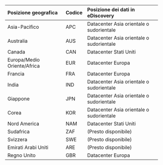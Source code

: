 
|**Posizione geografica**             |**Codice**|**Posizione dei dati in eDiscovery**      |
|:----------------------------|:-------|:---------------------------------|
|Asia-Pacifico                 |APC     |Datacenter Asia orientale o sudorientale|
|Australia                    |AUS     |Datacenter Asia orientale o sudorientale|
|Canada                       |CAN     |Datacenter Stati Uniti                    |
|Europa/Medio Oriente/Africa|EUR     |Datacenter Europa                |
|Francia                       |FRA     |Datacenter Europa                |
|India                        |IND     |Datacenter Asia orientale o sudorientale|
|Giappone                        |JPN     |Datacenter Asia orientale o sudorientale|
|Corea                        |KOR     |Datacenter Asia orientale o sudorientale|
|Nord America                |NAM     |Datacenter Stati Uniti                    |
|Sudafrica                 |ZAF     |(Presto disponibile)                     |
|Svizzera                  |SWE     |(Presto disponibile)                     |
|Emirati Arabi Uniti         |ARE     |(Presto disponibile)                     |
|Regno Unito               |GBR     |Datacenter Europa                |

